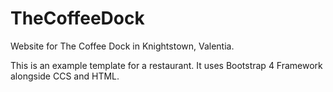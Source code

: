 # TheCoffeeDock

Website for The Coffee Dock in Knightstown, Valentia.

This is an example template for a restaurant. It uses Bootstrap 4 Framework alongside CCS and HTML.
